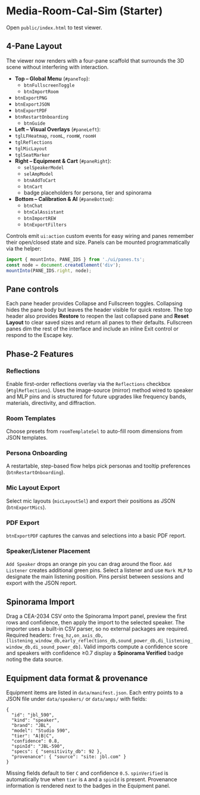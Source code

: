 # Media-Room-Cal-Sim (Starter)

Open `public/index.html` to test viewer.

## 4-Pane Layout

The viewer now renders with a four-pane scaffold that surrounds the 3D scene without interfering with interaction.

- **Top – Global Menu** (`#paneTop`):
  - `btnFullscreenToggle`
  - `btnImportRoom`
- `btnExportPNG`
- `btnExportJSON`
- `btnExportPDF`
- `btnRestartOnboarding`
  - `btnGuide`
- **Left – Visual Overlays** (`#paneLeft`):
- `tglLFHeatmap`, `roomL`, `roomW`, `roomH`
- `tglReflections`
- `tglMicLayout`
- `tglSeatMarker`
- **Right – Equipment & Cart** (`#paneRight`):
  - `selSpeakerModel`
  - `selAmpModel`
  - `btnAddToCart`
  - `btnCart`
  - badge placeholders for persona, tier and spinorama
- **Bottom – Calibration & AI** (`#paneBottom`):
  - `btnChat`
  - `btnCalAssistant`
  - `btnImportREW`
  - `btnExportFilters`

Controls emit `ui:action` custom events for easy wiring and panes remember their open/closed state and size. Panels can be mounted programmatically via the helper:

```js
import { mountInto, PANE_IDS } from './ui/panes.ts';
const node = document.createElement('div');
mountInto(PANE_IDS.right, node);
```

## Pane controls

Each pane header provides Collapse and Fullscreen toggles. Collapsing hides the pane body but leaves the header visible for quick restore. The top header also provides **Restore** to reopen the last collapsed pane and **Reset Layout** to clear saved sizes and return all panes to their defaults. Fullscreen panes dim the rest of the interface and include an inline Exit control or respond to the Escape key.

## Phase-2 Features

### Reflections
Enable first-order reflections overlay via the `Reflections` checkbox (`#tglReflections`).
Uses the image-source (mirror) method wired to speaker and MLP pins and is structured for
future upgrades like frequency bands, materials, directivity, and diffraction.

### Room Templates
Choose presets from `roomTemplateSel` to auto-fill room dimensions from JSON templates.

### Persona Onboarding
A restartable, step-based flow helps pick personas and tooltip preferences (`btnRestartOnboarding`).

### Mic Layout Export
Select mic layouts (`micLayoutSel`) and export their positions as JSON (`btnExportMics`).

### PDF Export
`btnExportPDF` captures the canvas and selections into a basic PDF report.

### Speaker/Listener Placement
`Add Speaker` drops an orange pin you can drag around the floor. `Add Listener` creates additional green pins. Select a listener and use `Mark MLP` to designate the main listening position.
Pins persist between sessions and export with the JSON report.

## Spinorama Import

Drag a CEA-2034 CSV onto the Spinorama Import panel, preview the first rows and confidence, then apply the import to the selected speaker. The importer uses a built-in CSV parser, so no external packages are required. Required headers: `freq_hz,on_axis_db,[listening_window_db,early_reflections_db,sound_power_db,di_listening_window_db,di_sound_power_db]`. Valid imports compute a confidence score and speakers with confidence ≥0.7 display a **Spinorama Verified** badge noting the data source.

## Equipment data format & provenance

Equipment items are listed in `data/manifest.json`. Each entry points to a JSON file under `data/speakers/` or `data/amps/` with fields:

```
{
  "id": "jbl_590",
  "kind": "speaker",
  "brand": "JBL",
  "model": "Studio 590",
  "tier": "A|B|C",
  "confidence": 0.8,
  "spinId": "JBL-590",
  "specs": { "sensitivity_db": 92 },
  "provenance": { "source": "site: jbl.com" }
}
```

Missing fields default to tier `C` and confidence `0.5`. `spinVerified` is automatically true when `tier` is `A` and a `spinId` is present. Provenance information is rendered next to the badges in the Equipment panel.
